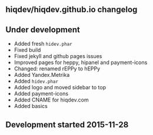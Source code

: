 hiqdev/hiqdev.github.io changelog
---------------------------------

## Under development

- Added fresh `hidev.phar`
- Fixed build
- Fixed jekyll and github pages issues
- Improved pages for heppy, hipanel and payment-icons
- Changed: renamed rEPPy to hEPPy
- Added Yandex.Metrika
- Added `hidev.phar`
- Added logo and moved sidebar to top
- Added payment-icons
- Added CNAME for hiqdev.com
- Added basics

## Development started 2015-11-28

